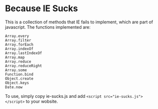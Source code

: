 # Because IE Sucks

This is a collection of methods that IE fails to implement, which are
part of javascript. The functions implemented are:

    Array.every
    Array.filter
    Array.forEach
    Array.indexOf
    Array.lastIndexOf
    Array.map
    Array.reduce
    Array.reduceRight
    Array.some
    Function.bind
    Object.create
    Object.keys
    Date.now

To use, simply copy ie-sucks.js and add
`<script src="ie-sucks.js"></script>` to your wobsite.
